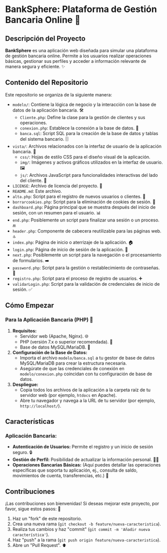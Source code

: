 # BankSphere: Plataforma de Gestión Bancaria Online 🏦

## Descripción del Proyecto

**BankSphere** es una aplicación web diseñada para simular una plataforma de gestión bancaria online. Permite a los usuarios realizar operaciones básicas, gestionar sus perfiles y acceder a información relevante de manera segura y eficiente. ✨

## Contenido del Repositorio

Este repositorio se organiza de la siguiente manera:

-   `modelo/`: Contiene la lógica de negocio y la interacción con la base de datos de la aplicación bancaria. 🛠️
    -   `Cliente.php`: Define la clase para la gestión de clientes y sus operaciones.
    -   `conexion.php`: Establece la conexión a la base de datos. 🔗
    -   `banca.sql`: Script SQL para la creación de la base de datos y tablas del sistema bancario. 🗄️
-   `vista/`: Archivos relacionados con la interfaz de usuario de la aplicación bancaria. 🎨
    -   `css/`: Hojas de estilo CSS para el diseño visual de la aplicación.
    -   `img/`: Imágenes y activos gráficos utilizados en la interfaz de usuario. 🖼️
    -   `js/`: Archivos JavaScript para funcionalidades interactivas del lado del cliente. 🚀
-   `LICENSE`: Archivo de licencia del proyecto. 📄
-   `README.md`: Este archivo.
-   `alta.php`: Script para el registro de nuevos usuarios o clientes. 📝
-   `borrarcookies.php`: Script para la eliminación de cookies de sesión. 🍪
-   `dashboard.php`: Página principal que se muestra después del inicio de sesión, con un resumen para el usuario. 📊
-   `end.php`: Posiblemente un script para finalizar una sesión o un proceso. 🔚
-   `header.php`: Componente de cabecera reutilizable para las páginas web. 🔝
-   `index.php`: Página de inicio o aterrizaje de la aplicación. 🏠
-   `login.php`: Página de inicio de sesión de la aplicación. 🔐
-   `next.php`: Posiblemente un script para la navegación o el procesamiento de formularios. ➡️
-   `password.php`: Script para la gestión o restablecimiento de contraseñas. 🔑
-   `registro.php`: Script para el proceso de registro de usuarios. ➕
-   `validarLogin.php`: Script para la validación de credenciales de inicio de sesión. ✅

## Cómo Empezar

### Para la Aplicación Bancaria (PHP) 🚀

1.  **Requisitos:**
    * Servidor web (Apache, Nginx). 🌐
    * PHP (versión 7.x o superior recomendada). 🐘
    * Base de datos MySQL/MariaDB. 🐬
2.  **Configuración de la Base de Datos:**
    * Importa el archivo `modelo/banca.sql` a tu gestor de base de datos MySQL/MariaDB para crear la estructura necesaria.
    * Asegúrate de que las credenciales de conexión en `modelo/conexion.php` coincidan con tu configuración de base de datos.
3.  **Despliegue:**
    * Copia todos los archivos de la aplicación a la carpeta raíz de tu servidor web (por ejemplo, `htdocs` en Apache).
    * Abre tu navegador y navega a la URL de tu servidor (por ejemplo, `http://localhost/`).

## Características

### Aplicación Bancaria:
-   **Autenticación de Usuarios:** Permite el registro y un inicio de sesión seguro. 🔒
-   **Gestión de Perfil:** Posibilidad de actualizar la información personal. 🧑‍💻
-   **Operaciones Bancarias Básicas:** (Aquí puedes detallar las operaciones específicas que soporta tu aplicación, ej., consulta de saldo, movimientos de cuenta, transferencias, etc.) 💸

## Contribuciones

¡Las contribuciones son bienvenidas! Si deseas mejorar este proyecto, por favor, sigue estos pasos: 🤝

1.  Haz un "fork" de este repositorio.
2.  Crea una nueva rama (`git checkout -b feature/nueva-caracteristica`).
3.  Realiza tus cambios y haz "commit" (`git commit -m 'Añadir nueva característica'`).
4.  Haz "push" a la rama (`git push origin feature/nueva-caracteristica`).
5.  Abre un "Pull Request". ⬆️
